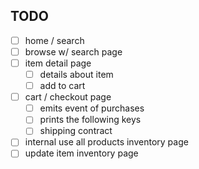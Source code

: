 ## TODO 

* [ ] home / search
* [ ] browse w/ search page
* [ ] item detail page
    * [ ] details about item
    * [ ] add to cart
* [ ] cart / checkout page
    * [ ] emits event of purchases
    * [ ] prints the following keys
    * [ ] shipping contract

* [ ] internal use all products inventory page
* [ ] update item inventory page
